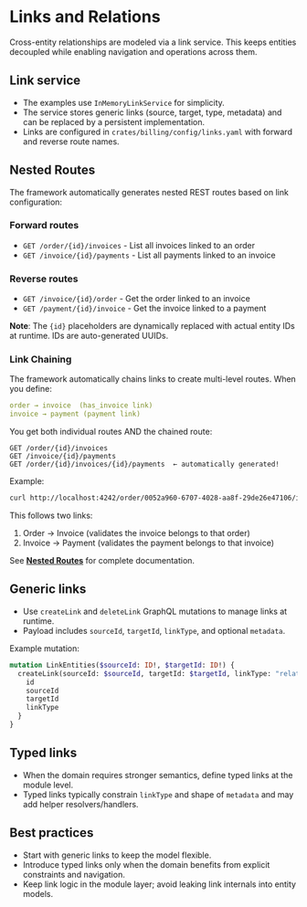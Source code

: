 # Links and Relations

Cross-entity relationships are modeled via a link service. This keeps entities decoupled while enabling navigation and operations across them.

## Link service

- The examples use `InMemoryLinkService` for simplicity.
- The service stores generic links (source, target, type, metadata) and can be replaced by a persistent implementation.
- Links are configured in `crates/billing/config/links.yaml` with forward and reverse route names.

## Nested Routes

The framework automatically generates nested REST routes based on link configuration:

### Forward routes
- `GET /order/{id}/invoices` - List all invoices linked to an order
- `GET /invoice/{id}/payments` - List all payments linked to an invoice

### Reverse routes
- `GET /invoice/{id}/order` - Get the order linked to an invoice
- `GET /payment/{id}/invoice` - Get the invoice linked to a payment

**Note**: The `{id}` placeholders are dynamically replaced with actual entity IDs at runtime. IDs are auto-generated UUIDs.

### Link Chaining

The framework automatically chains links to create multi-level routes. When you define:

```yaml
order → invoice  (has_invoice link)
invoice → payment (payment link)
```

You get both individual routes AND the chained route:
```
GET /order/{id}/invoices
GET /invoice/{id}/payments
GET /order/{id}/invoices/{id}/payments  ← automatically generated!
```

Example:
```bash
curl http://localhost:4242/order/0052a960-6707-4028-aa8f-29de26e47106/invoices/2d7a08d8-1b05-4396-af1d-bc4ea29d5ac8/payments/adfe6522-7b0e-4829-9472-420d011fa539
```

This follows two links:
1. Order → Invoice (validates the invoice belongs to that order)
2. Invoice → Payment (validates the payment belongs to that invoice)

See **[Nested Routes](nested-routes.md)** for complete documentation.

## Generic links

- Use `createLink` and `deleteLink` GraphQL mutations to manage links at runtime.
- Payload includes `sourceId`, `targetId`, `linkType`, and optional `metadata`.

Example mutation:

```graphql
mutation LinkEntities($sourceId: ID!, $targetId: ID!) {
  createLink(sourceId: $sourceId, targetId: $targetId, linkType: "relates_to", metadata: { note: "demo" }) {
    id
    sourceId
    targetId
    linkType
  }
}
```

## Typed links

- When the domain requires stronger semantics, define typed links at the module level.
- Typed links typically constrain `linkType` and shape of `metadata` and may add helper resolvers/handlers.

## Best practices

- Start with generic links to keep the model flexible.
- Introduce typed links only when the domain benefits from explicit constraints and navigation.
- Keep link logic in the module layer; avoid leaking link internals into entity models.
